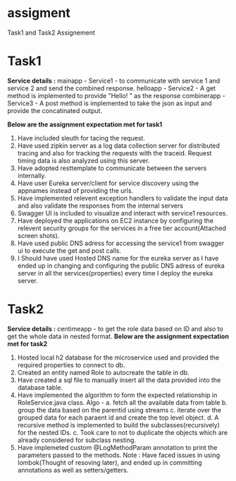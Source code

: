 # assigment
Task1 and Task2 Assignement


**Task1**
==========
**Service details :**
mainapp - Service1 - to communicate with service 1 and service 2 and send the combined response.
helloapp - Service2 - A get method is implemented to provide "Hello! " as the response 
combinerapp - Service3 - A post method is implemented to take the json as input and provide the concatinated output.

**Below are the assignment expectation met for task1**
1. Have included sleuth for tacing the request.
2. Have used zipkin server as a log data collection server for distributed tracing and also for tracking the requests with the traceid. 
   Request timing data is also analyzed using this server.
3. Have adopted resttemplate to communicate between the servers internally.
4. Have user Eureka server/client for service discovery using the appnames instead of providing the urls.
5. Have implemented relevent exception handlers to validate the input data and also validate the responses from the internal servers
6. Swagger UI is included to visualize and interact with service1 resources.
7. Have deployed the applications on EC2 instance by configuring the relevent security groups for the services in a free tier account(Attached screen shots).
8. Have used public DNS adress for accessing the service1 from swagger ui to execute the get and post calls.
9. I Should have used Hosted DNS name for the eureka server as I have ended up in changing and configuring the public DNS adress of eureka server in all the services(properties) every time I deploy the eureka server.


**Task2**
==========
**Service details :**
centimeapp - to get the role data based on ID and also to get the whole data in nested format.
**Below are the assignment expectation met for task2**
1. Hosted local h2 database for the microservice used and provided the required properties to connect to db.
2. Created an entity named Role to autocreate the table in db. 
3. Have created a sql file to manually insert all the data provided into the database table.
4. Have implemented the algorithm to form the expected relationship in RoleService.java class.
   Algo - a. fetch all the available data from table
          b. group the data based on the parentid using streams
          c. iterate over the grouped data for each paraent id and create the top level object.
          d. A recursive method is implemented to build the subclasses(recursively) for the nested IDs.
          c. Took care to not to duplicate the objects which are already considered for subclass nesting.
5. Have implemeted custom @LogMethodParam annotation to print the parameters passed to the methods.
Note : Have faced issues in using lombok(Thought of resoving later), and ended up in committing annotations as well as setters/getters.

